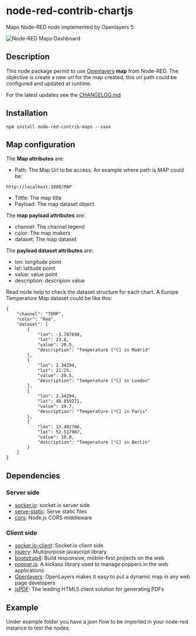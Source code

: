 # node-red-contrib-chartjs
Maps Node-RED node implemented by Openlayers 5

![Node-RED Maps Dashboard](![node_maps](https://user-images.githubusercontent.com/1216181/52797842-0256df80-3077-11e9-8731-d54fb152eb2d.png)
)

## Description
This node package permit to use [Openlayers](https://openlayers.org/) **map** from Node-RED. The objective is create a new url for the map created, this url path could be configured and updated at runtime.

For the latest updates see the [CHANGELOG.md](https://github.com/masalinas/node-red-contrib-maps/blob/master/CHANGELOG.md)

## Installation
```
npm install node-red-contrib-maps --save
```

## Map configuration
The **Map attributes** are:
* Path: The Map Url to be access. An example where path is MAP could be:
```
http://localhost:1880/MAP
```

* Tittle: The map title
* Payload: The map dataset object

The **map payload attributes** are:
* channel: The channel legend
* color: The map makers
* dataset: The map dataset

The **payload dataset attributes** are:
* lon: longitude point
* lat: latitude point
* value: value point
* description: descripion value

Read node help to check the dataset structure for each chart.
A Europe Temperature Map dataset could be like this:
```
{
    "channel": "TEMP",
    "color": "Red",
    "dataset": [
        {
            "lon": -3.707698,
            "lat": 23.8,
            "value": 20.5,
            "description": "Temperature [°C] in Madrid"
        },
        {
            "lon": 2.34294,
            "lat": 21.25,
            "value": 20.5,
            "description": "Temperature [°C] in London"
        },
        {
            "lon": 2.34294,
            "lat": 48.859271,
            "value": 19.7,
            "description": "Temperature [°C] in Paris"
        },
        {
            "lon": 13.402786,
            "lat": 52.517987,
            "value": 10.8,
            "description": "Temperature [°C] in Berlin"
        }
    ]
}
```

## Dependencies
### Server side
* [socker.io](https://github.com/socketio/socket.io): socket.io server side
* [serve-static](https://github.com/expressjs/serve-static): Serve static files
* [cors](https://github.com/expressjs/cors): Node.js CORS middleware

### Client side
* [socker.io-client](https://github.com/socketio/socket.io-client): Socket.io client side
* [jquery](https://github.com/jquery/jquery): Multipurpose javascript library
* [bootstrap4](https://getbootstrap.com/): Build responsive, mobile-first projects on the web
* [popper.js](https://popper.js.org/): A kickass library used to manage poppers in the web applications
* [Openlayers](https://openlayers.org/): OpenLayers makes it easy to put a dynamic map in any web page
developers
* [jsPDF](https://parall.ax/products/jspdf): The leading HTML5 client solution for generating PDFs 

## Example
Under example folder you have a json flow to be imported in your node-red instance to test the nodes.